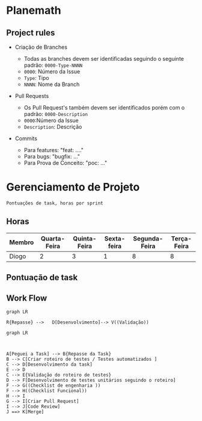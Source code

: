 #  Planemath

## Project rules

 - Criação de Branches
	 - Todas as branches devem ser identificadas seguindo o seguinte padrão: `0000-Type-NNNN `
	 - `0000`: Número da Issue
	 - `Type`: Tipo
	 - `NNNN`: Nome da Branch 
	
 - Pull Requests
	- Os Pull Request's também devem ser identificados porém com o padrão: `0000-Description `
	- `0000`:Número da Issue
	- `Description`: Descrição
 - Commits 
 	- Para features: "feat: ...."
	- Para bugs: "bugfix: ..."
	- Para Prova de Conceito: "poc: ..."
  	  


# Gerenciamento de Projeto 

	Pontuações de task, horas por sprint

## Horas

|Membro| Quarta-Feira | Quinta-Feira | Sexta-feira | Segunda-Feira | Terça-Feira |
|--|--------------|--------------|-------------|---------------|-------------|
|Diogo| 2 | 3 | 1 | 8 | 8 |


## Pontuação de task


## Work Flow


```mermaid
graph LR

R{Repasse} -->   D[Desenvolvimento]--> V((Validação))
```
```mermaid
graph LR



A[Peguei a Task] --> B{Repasse da Task}
B --> C[Criar roteiro de testes / Testes automatizados ] 
C --> D[Desenvolvimento da task] 
E --> D
C --> E{Validação do roteiro de testes}
D --> F[Desenvolvimento de testes unitários seguindo o roteiro]
F --> G((Checklist de engenharia ))
F --> H((Checklist Funcional))
H --> I
G --> I[Criar Pull Request]
I --> J[Code Review]
J ==> K[Merge]

```
